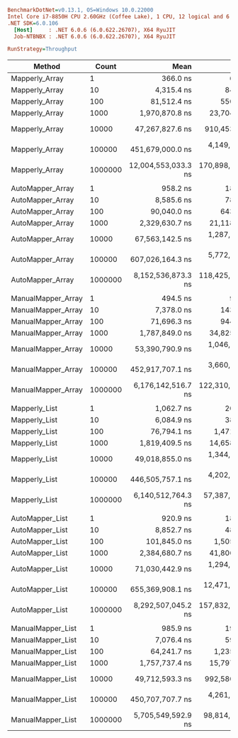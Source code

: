 ``` ini

BenchmarkDotNet=v0.13.1, OS=Windows 10.0.22000
Intel Core i7-8850H CPU 2.60GHz (Coffee Lake), 1 CPU, 12 logical and 6 physical cores
.NET SDK=6.0.106
  [Host]     : .NET 6.0.6 (6.0.622.26707), X64 RyuJIT
  Job-NTBNBX : .NET 6.0.6 (6.0.622.26707), X64 RyuJIT

RunStrategy=Throughput  

```
|             Method |   Count |                Mean |             Error |            StdDev |              Median |       Gen 0 |       Gen 1 |     Gen 2 |    Allocated |
|------------------- |-------- |--------------------:|------------------:|------------------:|--------------------:|------------:|------------:|----------:|-------------:|
|     Mapperly_Array |       1 |            366.0 ns |           6.46 ns |           9.67 ns |            365.1 ns |      0.2804 |      0.0010 |         - |         1 KB |
|     Mapperly_Array |      10 |          4,315.4 ns |          84.15 ns |         203.22 ns |          4,236.7 ns |      3.2196 |      0.1602 |         - |        15 KB |
|     Mapperly_Array |     100 |         81,512.4 ns |         550.52 ns |         459.71 ns |         81,484.3 ns |     48.3398 |     13.7939 |         - |       243 KB |
|     Mapperly_Array |    1000 |      1,970,870.8 ns |      23,704.97 ns |      21,013.84 ns |      1,965,413.7 ns |    378.9063 |    179.6875 |         - |     2,269 KB |
|     Mapperly_Array |   10000 |     47,267,827.6 ns |     910,453.90 ns |   1,417,467.04 ns |     47,156,536.4 ns |   3818.1818 |   1454.5455 |  181.8182 |    22,288 KB |
|     Mapperly_Array |  100000 |    451,679,000.0 ns |   4,149,661.59 ns |   3,881,596.02 ns |    451,766,300.0 ns |  36000.0000 |  12000.0000 |         - |   223,020 KB |
|     Mapperly_Array | 1000000 | 12,004,553,033.3 ns | 170,898,650.99 ns | 159,858,704.16 ns | 11,969,215,900.0 ns | 363000.0000 | 126000.0000 | 2000.0000 | 2,226,909 KB |
|                    |         |                     |                   |                   |                     |             |             |           |              |
|   AutoMapper_Array |       1 |            958.2 ns |          18.87 ns |          28.25 ns |            955.5 ns |      0.6256 |      0.0057 |         - |         3 KB |
|   AutoMapper_Array |      10 |          8,585.6 ns |          78.12 ns |          73.08 ns |          8,587.2 ns |      6.7291 |      0.5341 |         - |        31 KB |
|   AutoMapper_Array |     100 |         90,040.0 ns |         643.14 ns |         570.13 ns |         90,150.8 ns |     61.7676 |     19.7754 |         - |       284 KB |
|   AutoMapper_Array |    1000 |      2,329,630.7 ns |      21,118.19 ns |      19,753.97 ns |      2,331,056.8 ns |    500.0000 |    246.0938 |         - |     2,887 KB |
|   AutoMapper_Array |   10000 |     67,563,142.5 ns |   1,287,479.01 ns |   1,204,308.66 ns |     67,303,137.5 ns |   5000.0000 |   1875.0000 |  250.0000 |    29,598 KB |
|   AutoMapper_Array |  100000 |    607,026,164.3 ns |   5,772,989.34 ns |   5,117,604.68 ns |    606,826,000.0 ns |  48000.0000 |  16000.0000 |         - |   296,873 KB |
|   AutoMapper_Array | 1000000 |  8,152,536,873.3 ns | 118,425,760.00 ns | 110,775,529.38 ns |  8,176,060,900.0 ns | 484000.0000 | 163000.0000 |         - | 2,973,204 KB |
|                    |         |                     |                   |                   |                     |             |             |           |              |
| ManualMapper_Array |       1 |            494.5 ns |           9.83 ns |          23.93 ns |            486.7 ns |      0.3600 |      0.0019 |         - |         2 KB |
| ManualMapper_Array |      10 |          7,378.0 ns |         143.06 ns |         170.30 ns |          7,332.5 ns |      5.5771 |      0.4425 |         - |        26 KB |
| ManualMapper_Array |     100 |         71,696.3 ns |         944.08 ns |         836.90 ns |         71,360.9 ns |     46.5088 |     12.4512 |         - |       216 KB |
| ManualMapper_Array |    1000 |      1,787,849.0 ns |      34,825.77 ns |      35,763.51 ns |      1,792,993.8 ns |    357.4219 |    177.7344 |         - |     2,160 KB |
| ManualMapper_Array |   10000 |     53,390,790.9 ns |   1,046,534.82 ns |   1,027,837.13 ns |     53,872,463.6 ns |   3909.0909 |   1545.4545 |  272.7273 |    22,427 KB |
| ManualMapper_Array |  100000 |    452,917,707.1 ns |   3,660,695.98 ns |   3,245,111.64 ns |    453,798,500.0 ns |  36000.0000 |  12000.0000 |         - |   222,388 KB |
| ManualMapper_Array | 1000000 |  6,176,142,516.7 ns | 122,310,434.10 ns | 130,870,794.17 ns |  6,198,357,550.0 ns | 362000.0000 | 121000.0000 |         - | 2,225,876 KB |
|                    |         |                     |                   |                   |                     |             |             |           |              |
|      Mapperly_List |       1 |          1,062.7 ns |          20.93 ns |          39.32 ns |          1,059.7 ns |      0.8221 |      0.0114 |         - |         4 KB |
|      Mapperly_List |      10 |          6,084.9 ns |          38.07 ns |          31.79 ns |          6,084.6 ns |      4.6463 |      0.3204 |         - |        21 KB |
|      Mapperly_List |     100 |         76,794.1 ns |       1,471.16 ns |       1,806.71 ns |         76,385.0 ns |     43.9453 |     12.8174 |         - |       222 KB |
|      Mapperly_List |    1000 |      1,819,409.5 ns |      14,658.55 ns |      13,711.62 ns |      1,819,422.9 ns |    390.6250 |    181.6406 |         - |     2,303 KB |
|      Mapperly_List |   10000 |     49,018,855.0 ns |   1,344,806.97 ns |   3,965,193.68 ns |     47,625,409.1 ns |   3818.1818 |   1454.5455 |  181.8182 |    22,293 KB |
|      Mapperly_List |  100000 |    446,505,757.1 ns |   4,202,257.17 ns |   3,725,191.53 ns |    446,121,150.0 ns |  36000.0000 |  12000.0000 |         - |   223,006 KB |
|      Mapperly_List | 1000000 |  6,140,512,764.3 ns |  57,387,109.61 ns |  50,872,177.91 ns |  6,117,873,500.0 ns | 362000.0000 | 121000.0000 |         - | 2,225,787 KB |
|                    |         |                     |                   |                   |                     |             |             |           |              |
|    AutoMapper_List |       1 |            920.9 ns |          18.01 ns |          32.93 ns |            911.5 ns |      0.6104 |      0.0038 |         - |         3 KB |
|    AutoMapper_List |      10 |          8,852.7 ns |          48.19 ns |          40.24 ns |          8,851.1 ns |      7.0343 |      0.5646 |         - |        32 KB |
|    AutoMapper_List |     100 |        101,845.0 ns |       1,505.77 ns |       1,334.83 ns |        101,591.5 ns |     60.9131 |     20.2637 |         - |       297 KB |
|    AutoMapper_List |    1000 |      2,384,680.7 ns |      41,806.95 ns |      52,872.40 ns |      2,377,538.7 ns |    500.0000 |    214.8438 |         - |     2,898 KB |
|    AutoMapper_List |   10000 |     71,030,442.9 ns |   1,294,083.44 ns |   1,328,928.41 ns |     70,954,828.6 ns |   5142.8571 |   2142.8571 |  285.7143 |    30,049 KB |
|    AutoMapper_List |  100000 |    655,369,908.1 ns |  12,471,302.15 ns |  21,177,217.53 ns |    647,627,200.0 ns |  48000.0000 |  16000.0000 |         - |   297,819 KB |
|    AutoMapper_List | 1000000 |  8,292,507,045.2 ns | 157,832,136.83 ns | 288,604,986.84 ns |  8,179,414,350.0 ns | 484000.0000 | 161000.0000 |         - | 2,983,015 KB |
|                    |         |                     |                   |                   |                     |             |             |           |              |
|  ManualMapper_List |       1 |            985.9 ns |          19.24 ns |          24.34 ns |            974.5 ns |      0.7410 |      0.0095 |         - |         3 KB |
|  ManualMapper_List |      10 |          7,076.4 ns |          59.47 ns |          49.66 ns |          7,073.1 ns |      5.6992 |      0.4730 |         - |        26 KB |
|  ManualMapper_List |     100 |         64,241.7 ns |       1,235.36 ns |       1,321.82 ns |         64,188.3 ns |     42.8467 |     12.0850 |         - |       200 KB |
|  ManualMapper_List |    1000 |      1,757,737.4 ns |      15,797.80 ns |      13,191.88 ns |      1,756,495.4 ns |    388.6719 |    181.6406 |         - |     2,286 KB |
|  ManualMapper_List |   10000 |     49,712,593.3 ns |     992,580.71 ns |   1,888,487.96 ns |     49,747,880.0 ns |   3800.0000 |   1400.0000 |  200.0000 |    22,199 KB |
|  ManualMapper_List |  100000 |    450,707,707.7 ns |   4,261,909.72 ns |   3,558,887.64 ns |    450,387,100.0 ns |  36000.0000 |  12000.0000 |         - |   222,781 KB |
|  ManualMapper_List | 1000000 |  5,705,549,592.9 ns |  98,814,634.27 ns |  87,596,599.46 ns |  5,732,814,750.0 ns | 362000.0000 | 121000.0000 |         - | 2,226,235 KB |
